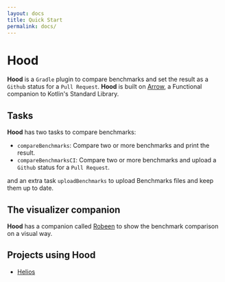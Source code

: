 ```yaml
---
layout: docs
title: Quick Start
permalink: docs/
---
```

# Hood

**Hood** is a `Gradle` plugin to compare benchmarks and set the result as a `Github` status for a `Pull Request`.
**Hood** is built on [Arrow](https://arrow-kt.io/), a Functional companion to Kotlin's Standard Library.

## Tasks

**Hood** has two tasks to compare benchmarks:
 - `compareBenchmarks`: Compare two or more benchmarks and print the result.
 - `compareBenchmarksCI`: Compare two or more benchmarks and upload a `Github` status for a `Pull Request`.
 
and an extra task `uploadBenchmarks` to upload Benchmarks files and keep them up to date.

## The visualizer companion

**Hood** has a companion called [Robeen](https://github.com/47deg/robeen) to show the benchmark comparison on a visual way.

## Projects using Hood
 
 - [Helios](https://47deg.github.io/helios/)
